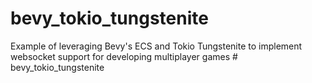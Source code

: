 # bevy_tokio_tungstenite

Example of leveraging Bevy's ECS and Tokio Tungstenite to implement websocket support for developing multiplayer games # bevy_tokio_tungstenite
